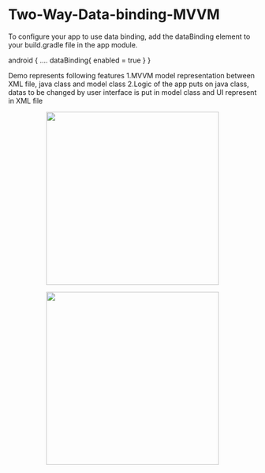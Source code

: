 # Two-Way-Data-binding-MVVM

To configure your app to use data binding, add the dataBinding element to your build.gradle file in the app module.

android { 
    .... 
    dataBinding{ 
     enabled = true 
    } 
  }

Demo represents following features 1.MVVM model representation between XML file, java class and model class 2.Logic of the app puts on java class, datas to be changed by user interface is put in model class and UI represent in XML file


<p align="center">
  <img src="https://github.com/himangipatel/Two-Way-Data-binding-MVVM/blob/master/device-2016-10-17-114753.png" width="350"/>
</p>

<p align="center">
  <img src="https://github.com/himangipatel/Two-Way-Data-binding-MVVM/blob/master/device-2016-10-17-114804.png" width="350"/>
</p>

